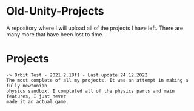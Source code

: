 # Old-Unity-Projects
A repository where I will upload all of the projects I have left. There are many more that have been lost to time.

# Projects
    -> Orbit Test - 2021.2.18f1 - Last update 24.12.2022
    The most complete of all my projects. It was an attempt in making a fully newtonian
    physics sandbox. I completed all of the physics parts and main features, I just never
    made it an actual game.
